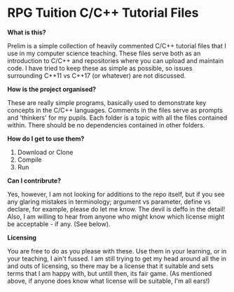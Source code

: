 # RPG Tuition C/C++ Tutorial Files

**What is this?**

Prelim is a simple collection of heavily commented C/C++ tutorial files that I use in my computer science teaching. 
These files serve both as an introduction to C/C++ and repositories where you can upload and maintain code. I have tried to keep these as simple as possible, so
issues surrounding C++11 vs C++17 (or whatever) are not discussed. 

**How is the project organised?**

These are really simple programs, basically used to demonstrate key concepts in the C/C++ languages. Comments in the files serve as
prompts and 'thinkers' for my pupils. Each folder is a topic with all the files contained within. There should be no dependencies contained
in other folders.

**How do I get to use them?**

1) Download or Clone
2) Compile 
3) Run 



**Can I contribrute?**

Yes, however, I am not looking for additions to the repo itself, but if you see any glaring mistakes in terminology; argument vs parameter, 
define vs declare, for example, please do let me know. The devil is deffo in the detail! Also, I am willing to hear from anyone who might know which license might be acceptable - if any. (See below). 

**Licensing**

You are free to do as you please with these. Use them in your learning, or in your teaching, I ain't fussed. 
I am still trying to get my head around all the in and outs of licensing, so there may be a license that it suitable and sets terms that I am happy with, but untill then, its fair game. (As mentioned above, if anyone does know what license will be suitable, I'm all ears!) 
 



